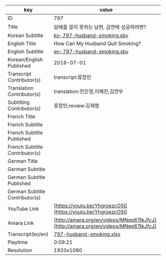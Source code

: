 |  key  |  value  |
|-------|---------|
| ID            | 797 |
| Title         | 담배를 끊지 못하는 남편, 금연에 성공하려면? |
| Korean Subtitle | [ko-797-husband-smoking.sbv](https://github.com/jungtosociety/dharma-qna/raw/master/sub/797/ko-797-husband-smoking.sbv) |
| English Title | How Can My Husband Quit Smoking?  |
| English Subtitle | [en-797-husband-smoking.sbv](https://github.com/jungtosociety/dharma-qna/raw/master/sub/797/en-797-husband-smoking.sbv) |
| Korean/English Published     | 2016-07-01 |
| Transcript Contributor(s)   | transcript:류창민 |
| Translation Contributor(s)   | translation:전은영,이혜진,김연우 |
| Subtitling Contributor(s)   | 류창민;review:김재명 |
| French Title |  |
| French Subtitle |  |
| French Subtitle Published |  |
| French Subtitle Contributor(s) |  |
| German Title |  |
| German Subtitle |  |
| German Subtitle Published |  |
| German Subtitle Contributor(s) |  |
| YouTube Link  | [https://youtu.be/YhgroezcO5I](https://youtu.be/YhgroezcO5I) |
| Amara Link    | [http://amara.org/en/videos/MNep6TtkJfcJ](http://amara.org/en/videos/MNep6TtkJfcJ) |
| Transcript(ko/en) | [797-husband-smoking.xlsx](https://github.com/jungtosociety/dharma-qna/raw/master/sub/797/797-husband-smoking.xlsx) |
| Playtime | 0:09:21 |
| Resolution | 1920x1080|

